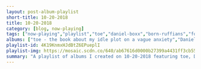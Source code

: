 ```yaml
---
layout: post-album-playlist
short-title: 10-20-2018
title: 10-20-2018
category: [blog, now-playing]
tags: ["now-playing","playlist","toe","daniel-boxx","born-ruffians","foals","timber-timbre","ezra-furman","jimmy-eat-world","jeffrey-lewis","the-aquabats!","the-aquabats!"]
albums: ["toe - the book about my idle plot on a vague anxiety","Daniel Boxx - You're My Friends","Born Ruffians - This Sentence Will Ruin/ Save Your Life","Foals - Part 2 Everything Not Saved Will Be Lost","Timber Timbre - Creep On Creepin' On","Ezra Furman - Perpetual Motion People","Jimmy Eat World - Surviving","Jeffrey Lewis - Bad Wiring","The Aquabats! - Myths, Legends And Other Amazing Adventures Vol. 2","The Aquabats! - The Aquabats! vs the Floating Eye of Death! and Other Amazing Adventures, Vol. 1"]
playlist-id: 4K19KnmxHJdBtZ6EPueplI
playlist-img: https://mosaic.scdn.co/640/ab67616d0000b27399a4431ff3cb55f2ce7a7a5cab67616d0000b273bece64c47957bcf1da2e40d3ab67616d0000b273d4e5892341fbc81751662d3bab67616d0000b273e028fc19322d1b982004eb9d
summary: "A playlist of albums I created on 10-20-2018 featuring toe, Daniel Boxx, Born Ruffians, Foals, Timber Timbre, Ezra Furman, Jimmy Eat World, Jeffrey Lewis, The Aquabats!, and The Aquabats!"
---
```

